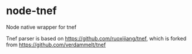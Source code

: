 # node-tnef
Node native wrapper for tnef

Tnef parser is based on https://github.com/ruoxijiang/tnef, which is forked from https://github.com/verdammelt/tnef
